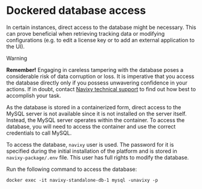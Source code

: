# Dockered database access

In certain instances, direct access to the database might be necessary. This can prove beneficial when retrieving tracking data or modifying configurations (e.g. to edit a license key or to add an external application to the UI).

> [!WARNING]
> **Remember!** Engaging in careless tampering with the database poses a considerable risk of data corruption or loss. It is imperative that you access the database directly only if you possess unwavering confidence in your actions. If in doubt, contact [Navixy technical support](mailto:support@navixy.com) to find out how best to accomplish your task.

As the database is stored in a containerized form, direct access to the MySQL server is not available since it is not installed on the server itself. Instead, the MySQL server operates within the container. To access the database, you will need to access the container and use the correct credentials to call MySQL.

To access the database, `navixy` user is used. The password for it is specified during the initial installation of the platform and is stored in `navixy-package/.env` file. This user has full rights to modify the database.

Run the following command to access the database:

```
docker exec -it navixy-standalone-db-1 mysql -unavixy -p
```